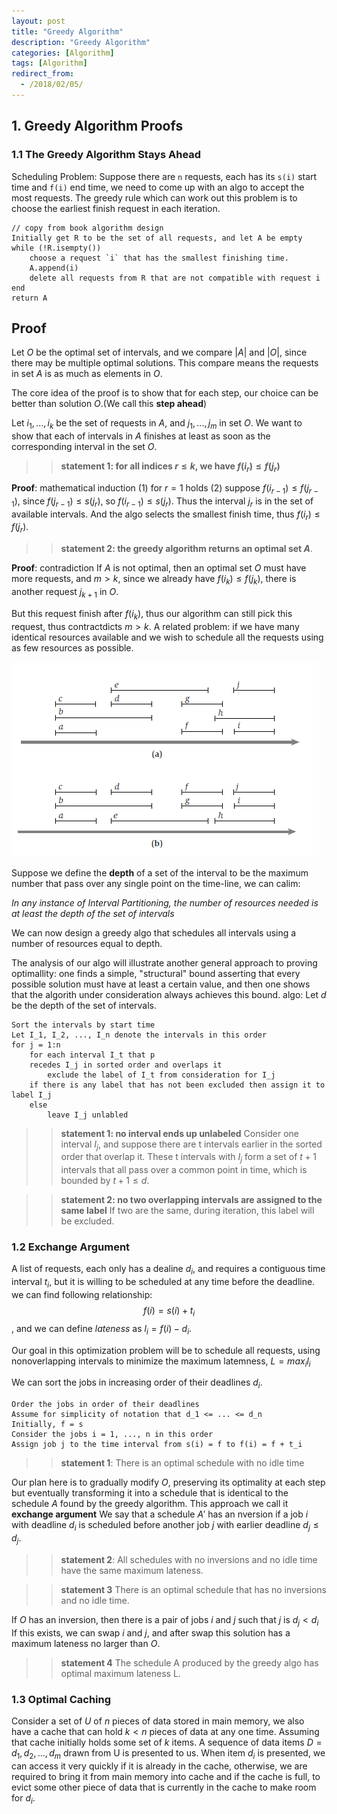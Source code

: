 ```yaml
---
layout: post
title: "Greedy Algorithm"
description: "Greedy Algorithm"
categories: [Algorithm]
tags: [Algorithm]
redirect_from:
  - /2018/02/05/
---
```


## 1. Greedy Algorithm Proofs

### 1.1 The Greedy Algorithm Stays Ahead
Scheduling Problem: 
Suppose there are `n` requests, each has its `s(i)` start time and `f(i)` end time, we need to come up with an algo to accept the most requests.
The greedy rule which can work out this problem is to choose the earliest finish request in each iteration. 
```
// copy from book algorithm design
Initially get R to be the set of all requests, and let A be empty
while (!R.isempty())
	choose a request `i` that has the smallest finishing time.
	A.append(i)
	delete all requests from R that are not compatible with request i
end
return A
```
**Proof**
-----------------------
Let $O$ be the optimal set of intervals, and we compare $|A|$ and $|O|$, since there may be multiple optimal solutions. 
This compare means the requests in set $A$ is as much as elements in $O$. 

The core idea of the proof is to show that for each step, our choice can be better than solution $O$.(We call this **step ahead**)

Let $i_1, ..., i_k$ be the set of requests in $A$, and $j_1, ..., j_m$ in set $O$. 
We want to show that each of intervals in $A$ finishes at least as soon as the corresponding interval in the set $O$.

>>**statement 1: for all indices $r \leq k$, we have $f(i_r) \leq f(j_r)$**

**Proof**: mathematical induction
(1) for $r = 1$ holds
(2) suppose $f(i_{r-1}) \leq f(j_{r-1})$, since $f(j_{r-1}) \leq s(j_r)$, so $f(i_{r-1}) \leq s(j_r)$. Thus the interval $j_r$ is in the set of available intervals. 
And the algo selects the smallest finish time, thus $f(i_r) \leq f(j_r)$. 

>>**statement 2: the greedy algorithm returns an optimal set $A$**.

**Proof**: contradiction
If $A$ is not optimal, then an optimal set $O$ must have more requests, and $m > k$, since we already have $f(i_k) \leq f(j_k)$, there is another request $j_{k+1}$ in $O$. 

But this request finish after $f(i_k)$, thus our algorithm can still pick this request, thus contractdicts $m>k$. 
A related problem: if we have many identical resources available and we wish to schedule all the requests using as few resources as possible. 

![greedy_1](https://raw.githubusercontent.com/Aperjump/Aperjump.github.io/master/_picture/2018-02-05-Greedy_Algorithm/greedy_1.PNG)

Suppose we define the **depth** of a set of the interval to be the maximum number that pass over any single point on the time-line, we can calim: 

*In any instance of Interval Partitioning, the number of resources needed is at least the depth of the set of intervals*

We can now design a greedy algo that schedules all intervals using a number of resources equal to depth. 

The analysis of our algo will illustrate another general approach to proving optimallity: 
one finds a simple, "structural" bound asserting that every possible solution must have at least a certain value, and then one shows that the algorith under consideration always achieves this bound. 
algo:
Let $d$ be the depth of the set of intervals. 
```
Sort the intervals by start time
Let I_1, I_2, ..., I_n denote the intervals in this order
for j = 1:n
    for each interval I_t that p
    recedes I_j in sorted order and overlaps it 
        exclude the label of I_t from consideration for I_j
    if there is any label that has not been excluded then assign it to label I_j
    else 
        leave I_j unlabled
```
>>**statement 1: no interval ends up unlabeled**
Consider one interval $I_j$, and suppose there are t intervals earlier in the sorted order that overlap it. 
These t intervals with $I_j$ form a set of $t+1$ intervals that all pass over a common point in time, which is bounded by $t+1 \leq d$.

>>**statement 2: no two overlapping intervals are assigned to the same label**
If two are the same, during iteration, this label will be excluded. 

### 1.2 Exchange Argument
A list of requests, each only has a dealine $d_i$, and requires a contiguous time interval $t_i$, but it is willing to be scheduled at any time before the deadline. 
we can find following relationship:
$$ f(i) = s(i) + t_i$$, and we can define *lateness* as $l_i = f(i) - d_i$. 

Our goal in this optimization problem will be to schedule all requests, using nonoverlapping intervals to minimize the maximum latemness, $L = max_il_i$

We can sort the jobs in increasing order of their deadlines $d_i$. 
```
Order the jobs in order of their deadlines
Assume for simplicity of notation that d_1 <= ... <= d_n
Initially, f = s
Consider the jobs i = 1, ..., n in this order
Assign job j to the time interval from s(i) = f to f(i) = f + t_i
```

>>**statement 1**: There is an optimal schedule with no idle time

Our plan here is to gradually modify $O$, preserving its optimality at each step but eventually transforming it into a schedule that is identical to the schedule $A$ found by the greedy algorithm. 
This approach we call it **exchange argument**
We say that a schedule $A'$ has an nversion if a job $i$ with deadline $d_i$ is scheduled before another job $j$ with earlier deadline $d_j \leq d_j$. 

>>**statement 2**: All schedules with no inversions and no idle time have the same maximum lateness.

>>**statement 3** There is an optimal schedule that has no inversions and no idle time. 

If $O$ has an inversion, then there is a pair of jobs $i$ and $j$ such that $j$ is $d_j < d_i$
If this exists, we can swap $i$ and $j$, and after swap this solution has a maximum lateness no larger than $O$.

>>**statement 4** The schedule A produced by the greedy algo has optimal maximum lateness L.

### 1.3 Optimal Caching
Consider a set of $U$ of $n$ pieces of data stored in main memory, we also have a cache that can hold $k<n$ pieces of data at any one time. Assuming that cache initially holds some set of $k$ items. A sequence of data items $D=d_1, d_2, ..., d_m$ drawn from U is presented to us. 
When item $d_i$ is presented, we can access it very quickly if it is already in the cache, otherwise, we are required to bring it from main memory into cache and if the cache is full, to evict some other piece of data that is currently in the cache to make room for $d_i$. 
